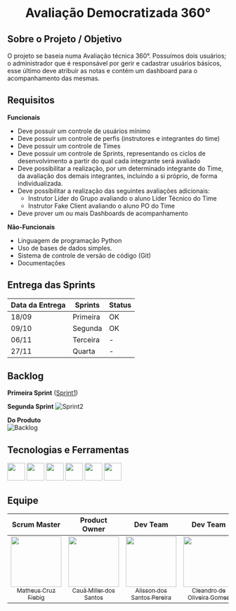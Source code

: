 <h1 align="center"> Avaliação Democratizada 360° </h1> 

## Sobre o Projeto / Objetivo
O projeto se baseia numa Avaliação técnica 360°. Possuímos dois usuários; o administrador que é responsável por gerir e cadastrar usuários básicos, esse último deve atribuir as notas e contém um dashboard para o acompanhamento das mesmas.




## Requisitos
**Funcionais**
- Deve possuir um controle de usuários mínimo
- Deve possuir um controle de perfis (instrutores e integrantes do time)
- Deve possuir um controle de Times
- Deve possuir um controle de Sprints, representando os ciclos de desenvolvimento a partir do qual cada integrante será avaliado
- Deve possibilitar a realização, por um determinado integrante do Time, da avaliação dos demais integrantes, incluindo a si próprio, de forma individualizada.
- Deve possibilitar a realização das seguintes avaliações adicionais:
    - Instrutor Líder do Grupo avaliando o aluno Líder Técnico do Time
    - Instrutor Fake Client avaliando o aluno PO do Time
- Deve prover um ou mais Dashboards de acompanhamento

**Não-Funcionais**
- Linguagem de programação Python
- Uso de bases de dados simples.
- Sistema de controle de versão de código (Git)
- Documentações

## Entrega das Sprints
| Data da Entrega | Sprints   | Status |
| -------------   | --------- | -------|
| 18/09           | Primeira  |   OK   |
| 09/10           | Segunda   |   OK   |
| 06/11           | Terceira  |   -    |
| 27/11           | Quarta    |   -    |

## Backlog

**Primeira Sprint**
([Sprint1](https://github.com/tn-api1sem/api/blob/develop-matheus/Sprint1.md))

**Segunda Sprint**
![Sprint2](https://user-images.githubusercontent.com/61194755/194774716-77e5e9d8-37e1-407d-8c0d-5c9e04174512.png)

**Do Produto** <br />
![Backlog](https://user-images.githubusercontent.com/61194755/194774724-e9b025d1-f91e-47f8-8685-8a8cd4f30e10.png)


## Tecnologias e Ferramentas

  [<img src="https://cdn.jsdelivr.net/gh/devicons/devicon/icons/python/python-original-wordmark.svg" width="40" height="40"/>](https://www.python.org/)
  <img src="https://cdn.jsdelivr.net/gh/devicons/devicon/icons/html5/html5-original-wordmark.svg" width="40" height="40"/>
  <img src="https://cdn.jsdelivr.net/gh/devicons/devicon/icons/css3/css3-plain.svg" width="40" height="40"/>
  [<img src="https://cdn.jsdelivr.net/gh/devicons/devicon/icons/javascript/javascript-original.svg" width="40" height="40"/>](https://www.javascript.com/)
  [<img src="https://cdn.jsdelivr.net/gh/devicons/devicon/icons/jira/jira-original-wordmark.svg" width="40" height="40"/>](https://id.atlassian.com/login)
  [<img src="https://cdn.jsdelivr.net/gh/devicons/devicon/icons/github/github-original-wordmark.svg" width="40" height="40"/>](https://github.com/)



## Equipe

| **Scrum Master**        | **Product Owner**    |**Dev Team**        | **Dev Team**    | **Dev Team**        | **Dev Team**    |**Dev Team**        | **Dev Team**    |
| :-------------: | :-------------: |:-------------: | :-------------: |:-------------: | :-------------: |:-------------: | :-------------: |
| [<img src="https://avatars.githubusercontent.com/u/61194755?v=4" width=115><br><sub>Matheus Cruz Fiebig</sub>](https://github.com/matheus-fiebig)   | [<img src="https://avatars.githubusercontent.com/u/97194056?v=4" width=115><br><sub>Cauã Miller dos Santos</sub>](https://github.com/cauamillersjc)        | [<img src="https://avatars.githubusercontent.com/u/111581261?v=4" width=115><br><sub>Alisson dos Santos Pereira</sub>](https://github.com/4l1son) | [<img src="https://avatars.githubusercontent.com/u/111552950?v=4" width=115><br><sub>Cleandro de Oliveira Gomes</sub>](https://github.com/cleandrogomes01) | [<img src="https://avatars.githubusercontent.com/u/111617208?v=4" width=115><br><sub>Danilo Wesley da Costa Silva</sub>](https://github.com/zZzidanillo) | [<img src="https://avatars.githubusercontent.com/u/111570975?v=4" width=115><br><sub>Felipe Fernandes Pereira</sub>](https://github.com/ffefas) | [<img src="https://avatars.githubusercontent.com/u/111614619?v=4" width=115><br><sub>Wagner de Deus Silva Junior</sub>](https://github.com/wdeus) | [<img src="https://avatars.githubusercontent.com/u/99774131?v=4" width=115><br><sub>Lucas Caetano da Silva</sub>](https://github.com/L0uks)




